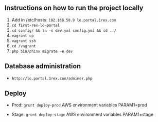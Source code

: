 ## Instructions on how to run the project locally

1. Add in /etc/hosts: `192.168.50.9 lo.portal.1rex.com`
1. `cd first-rex-lo-portal`
1. `cd config/ && ln -s dev.yml config.yml && cd ../`
1. `vagrant up`
1. `vagrant ssh`
1. `cd /vagrant`
1. `php bin/phinx migrate -e dev`

## Database administration
* `http://lo.portal.1rex.com/adminer.php`

## Deploy
* Prod: `grunt deploy-prod`
AWS environment variables
PARAM1=prod

* Stage: `grunt deploy-stage`
AWS environment variables
PARAM1=stage
